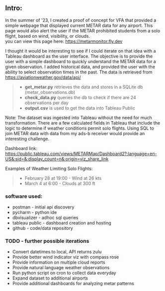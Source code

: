## Intro:
In the summer of '23, I created a proof of concept for VFA that provided a simple webpage that displayed current METAR data for any airport.   This page would also alert the user if the METAR prohibited students from a solo flight, based on wind, visibility, or clouds.  
you can view this page here: https://metarmonitor.fly.dev  
  
I thought it would be interesting to see if I could iterate on that idea with a Tableau dashboard as the user interface. 
The objective is to provide the user with a simple dashboard to quickly understand the METAR data for a given observation.
I added historical data, and provided the user with the ability to select observation times in the past.
The data is retrieved from https://aviationweather.gov/data/api/

>- **get_metar.py** retrieves the data and stores in a SQLite db (metar_observations.db)
>- **check_data.py** queries the db to check if there are 24 observations per day
>- **output.csv** is used to get the data into Tableau Public

Note: The dataset was ingested into Tableau without the need for much transformation. There are a few calculated fields in Tableau that include the logic to determine if weather conditions permit solo flights. Using SQL to join METAR data with data from my ads-b receiver would provide an interesting challenge.

Dashboard link:  
https://public.tableau.com/views/METARMap/Dashboard2?:language=en-US&:sid=&:display_count=n&:origin=viz_share_link

Examples of Weather Limiting Solo Flights:
>- February 28 at 19:00 - Wind at 26 kts
>- March 4 at 6:00 - Clouds at 300 ft

### software used:  
- postman - initial api discovery  
- pycharm - python ide  
- dbvisualizer - adhoc sql queries  
- tableau public - dashboard creation and hosting  
- github - code/data repository  
  

### TODO - further possible iterations
- Convert datetimes to local, API returns zulu
- Provide better wind indicator viz with compass rose
- Provide information on multiple cloud reports
- Provide natural language weather observations
- Run python script on cron to collect data everyday
- Expand dataset to additional airports
- Provide additional dashboards for analyzing metar patterns
